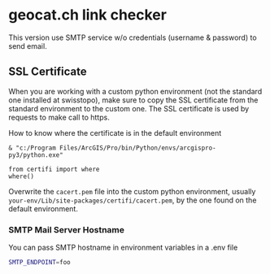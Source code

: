 # geocat.ch link checker
This version use SMTP service w/o credentials (username & password) to send email.

## SSL Certificate
When you are working with a custom python environment (not the standard one installed at swisstopo),
make sure to copy the SSL certificate from the standard environment to the custom one. The SSL certificate is used by requests to make call to https.

How to know where the certificate is in the default environment
```
& "c:/Program Files/ArcGIS/Pro/bin/Python/envs/arcgispro-py3/python.exe"

from certifi import where
where()
```
Overwrite the `cacert.pem` file into the custom python environment, usually `your-env/Lib/site-packages/certifi/cacert.pem`, by the one found on the default environment.

### SMTP Mail Server Hostname
You can pass SMTP hostname in environment variables in a .env file
```bash
SMTP_ENDPOINT=foo
```
